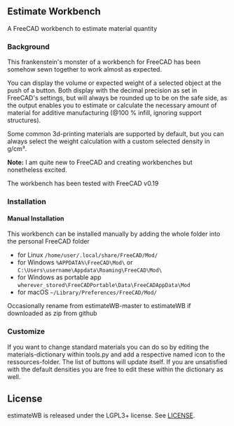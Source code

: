 ## Estimate Workbench 

A FreeCAD workbench to estimate material quantity

### Background
This frankenstein's monster of a workbench for FreeCAD has been somehow sewn together to work almost as expected.

You can display the volume or expected weight of a selected object at the push of a button. Both display with the decimal precision as set in FreeCAD's settings, but will always be rounded up to be on the safe side, as the output enables you to estimate or calculate the necessary amount of material for additive manufacturing (@100 % infill, ignoring support structures).

Some common 3d-printing materials are supported by default, but you can always select the weight calculation with a custom selected density in g/cm³.

**Note:** I am quite new to FreeCAD and creating workbenches but nonetheless excited.

The workbench has been tested with FreeCAD v0.19

### Installation 

#### Manual Installation

This workbench can be installed manually by adding the whole folder into the personal FreeCAD folder

- for Linux `/home/user/.local/share/FreeCAD/Mod/`
- for Windows `%APPDATA%\FreeCAD\Mod\` or `C:\Users\username\Appdata\Roaming\FreeCAD\Mod\`
- for Windows as portable app `wherever_stored\FreeCADPortable\Data\FreeCADAppData\Mod`
- for macOS `~/Library/Preferences/FreeCAD/Mod/`

Occasionally rename from estimateWB-master to estimateWB if downloaded as zip from github

### Customize

If you want to change standard materials you can do so by editing the materials-dictionary within tools.py and add a respective named icon to the ressources-folder. The list of buttons will update itself. If you are unsatisfied with the default densities you are free to edit these within the dictionary as well. 

## License

estimateWB is released under the LGPL3+ license. See [LICENSE](LICENSE).

